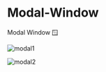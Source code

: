 # Modal-Window
Modal Window 🪟

![modal1](https://github.com/1NF1N17YX/Modal-Window/assets/131818684/d958cc14-0d16-4cb6-8081-05c34194383b)

![modal2](https://github.com/1NF1N17YX/Modal-Window/assets/131818684/d4d7cf4a-15d3-4acc-a8a4-f22b46beab42)
